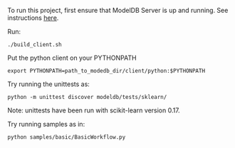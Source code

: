 To run this project, first ensure that ModelDB Server is up and running. See instructions [here](server).

Run:
```
./build_client.sh
``` 
Put the python client on your PYTHONPATH
```
export PYTHONPATH=path_to_modedb_dir/client/python:$PYTHONPATH
```
Try running the unittests as:
```
python -m unittest discover modeldb/tests/sklearn/
```

Note: unittests have been run with scikit-learn version 0.17.

Try running samples as in:
```
python samples/basic/BasicWorkflow.py
```

